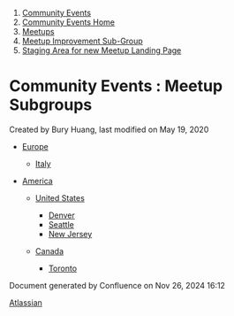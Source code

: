 1. [Community Events](index.html)
2. [Community Events Home](Community-Events-Home_21790731.html)
3. [Meetups](Meetups_21790901.html)
4. [Meetup Improvement Sub-Group](Meetup-Improvement-Sub-Group_21790804.html)
5. [Staging Area for new Meetup Landing Page](Staging-Area-for-new-Meetup-Landing-Page_21791515.html)

# Community Events : Meetup Subgroups

Created by Bury Huang, last modified on May 19, 2020

- [Europe](Europe_21791565.html)
  
  - [Italy](Italy_21791575.html)
- [America](America_21791563.html)
  
  - [United States](United-States_21791572.html)
    
    - [Denver](Denver_21791608.html)
    - [Seattle](Seattle_21791577.html)
    - [New Jersey](New-Jersey_21791599.html)
  - [Canada](Canada_21791579.html)
    
    - [Toronto](Toronto_21791581.html)

Document generated by Confluence on Nov 26, 2024 16:12

[Atlassian](http://www.atlassian.com/)
